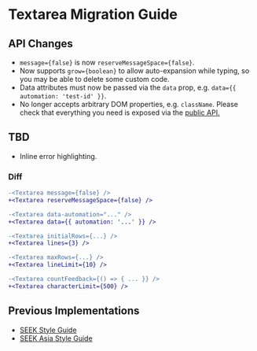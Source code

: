 # Textarea Migration Guide

## API Changes

- `message={false}` is now `reserveMessageSpace={false}`.
- Now supports `grow={boolean}` to allow auto-expansion while typing, so you may be able to delete some custom code.
- Data attributes must now be passed via the `data` prop, e.g. `data={{ automation: 'test-id' }}`.
- No longer accepts arbitrary DOM properties, e.g. `className`. Please check that everything you need is exposed via the [public API.](https://seek-oss.github.io/braid-design-system/components/Textarea)

## TBD

- Inline error highlighting.

### Diff

```diff
-<Textarea message={false} />
+<Textarea reserveMessageSpace={false} />

-<Textarea data-automation="..." />
+<Textarea data={{ automation: '...' }} />

-<Textarea initialRows={...} />
+<Textarea lines={3} />

-<Textarea maxRows={...} />
+<Textarea lineLimit={10} />

-<Textarea countFeedback={() => { ... }} />
+<Textarea characterLimit={500} />
```

## Previous Implementations

- [SEEK Style Guide](https://seek-oss.github.io/seek-style-guide/textarea)
- [SEEK Asia Style Guide](https://seekinternational.github.io/seek-asia-style-guide/textarea)

